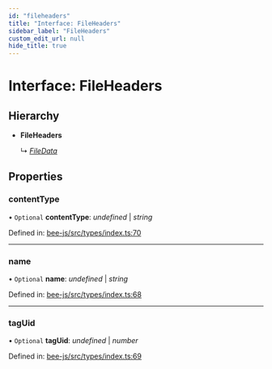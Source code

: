 ```yaml
---
id: "fileheaders"
title: "Interface: FileHeaders"
sidebar_label: "FileHeaders"
custom_edit_url: null
hide_title: true
---
```


# Interface: FileHeaders

## Hierarchy

* **FileHeaders**

  ↳ [*FileData*](filedata.md)

## Properties

### contentType

• `Optional` **contentType**: *undefined* \| *string*

Defined in: [bee-js/src/types/index.ts:70](https://github.com/ethersphere/bee-js/blob/9a547fe/src/types/index.ts#L70)

___

### name

• `Optional` **name**: *undefined* \| *string*

Defined in: [bee-js/src/types/index.ts:68](https://github.com/ethersphere/bee-js/blob/9a547fe/src/types/index.ts#L68)

___

### tagUid

• `Optional` **tagUid**: *undefined* \| *number*

Defined in: [bee-js/src/types/index.ts:69](https://github.com/ethersphere/bee-js/blob/9a547fe/src/types/index.ts#L69)
